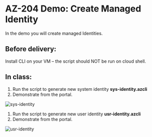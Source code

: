 # AZ-204 Demo: Create Managed Identity

In the demo you will create managed Identities. 

## Before delivery:

Install CLI on your VM – the script should NOT be run on cloud shell.

## In class:

1. Run the script to generate new system identity **sys-identity.azcli**
2. Demonstrate from the portal.

![sys-identity](sys-identity.png)

1. Run the script to generate new user identity **usr-identity.azcli**
2. Demonstrate from the portal.

![usr-identity](usr-identity.png)